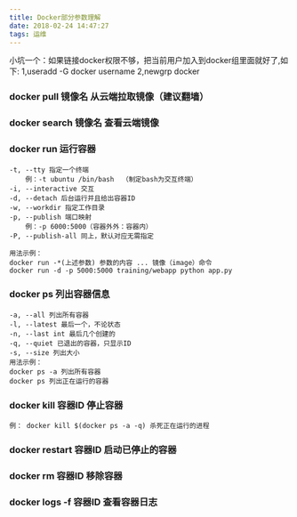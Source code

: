 ```yaml
---
title: Docker部分参数理解
date: 2018-02-24 14:47:27
tags: 运维
---
```


小坑一个：如果链接docker权限不够，把当前用户加入到docker组里面就好了,如下:
1,useradd -G docker username
2,newgrp docker

### docker pull 镜像名 从云端拉取镜像（建议翻墙）

### docker search 镜像名 查看云端镜像

### docker run 运行容器
    -t, --tty 指定一个终端  
        例：-t ubuntu /bin/bash  （制定bash为交互终端）
    -i, --interactive 交互
    -d, --detach 后台运行并且给出容器ID
    -w, --workdir 指定工作目录
    -p, --publish 端口映射
        例：-p 6000:5000（容器外外：容器内）
    -P, --publish-all 同上，默认对应无需指定
    
    用法示例：
    docker run -*(上述参数) 参数的内容 ... 镜像（image）命令
    docker run -d -p 5000:5000 training/webapp python app.py
    
### docker ps 列出容器信息
    -a, --all 列出所有容器
    -l, --latest 最后一个，不论状态
    -n, --last int 最后几个创建的
    -q, --quiet 已退出的容器，只显示ID
    -s, --size 列出大小
    用法示例：
    docker ps -a 列出所有容器
    docker ps 列出正在运行的容器
    
### docker kill 容器ID 停止容器
    例： docker kill $(docker ps -a -q) 杀死正在运行的进程
    
### docker restart 容器ID 启动已停止的容器

### docker rm 容器ID 移除容器

### docker logs -f 容器ID 查看容器日志